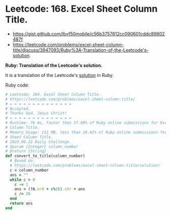 # Leetcode: 168. Excel Sheet Column Title.

- https://gist.github.com/lbvf50mobile/c56b3757812cc090601cddc89802487f
- https://leetcode.com/problems/excel-sheet-column-title/discuss/3947093/Ruby%3A-Translation-of-the-Leetcode's-solution.

**Ruby: Translation of the Leetcode's solution.**

It is a translation of the Leetcode's [solution](https://leetcode.com/problems/excel-sheet-column-title/solution/) in Ruby.

Ruby code:
```Ruby
# Leetcode: 168. Excel Sheet Column Title.
# https://leetcode.com/problems/excel-sheet-column-title/
# = = = = = = = = = = = = = =
# Accepted.
# Thanks God, Jesus Christ!
# = = = = = = = = = = = = = =
# Runtime: 76 ms, faster than 57.89% of Ruby online submissions for Excel Sheet
# Column Title.
# Memory Usage: 211 MB, less than 18.42% of Ruby online submissions for Excel
# Sheet Column Title.
# 2023.08.22 Daily Challenge.
# @param {Integer} column_number
# @return {String}
def convert_to_title(column_number)
  # Based on:
  # https://leetcode.com/problems/excel-sheet-column-title/solution/
  c = column_number 
  ans = ""
  while c > 0
    c -= 1
    ans = (?A.ord + c%26).chr + ans
    c /= 26
  end
  return ans
end
```
